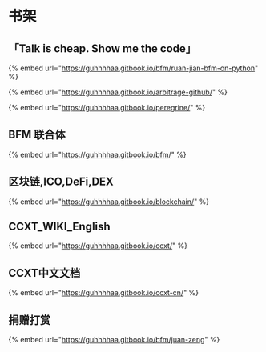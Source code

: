 # 书架

## 「Talk is cheap. Show me the code」

{% embed url="https://guhhhhaa.gitbook.io/bfm/ruan-jian-bfm-on-python" %}

{% embed url="https://guhhhhaa.gitbook.io/arbitrage-github/" %}

{% embed url="https://guhhhhaa.gitbook.io/peregrine/" %}

## BFM 联合体

{% embed url="https://guhhhhaa.gitbook.io/bfm/" %}

## 区块链,ICO,DeFi,DEX

{% embed url="https://guhhhhaa.gitbook.io/blockchain/" %}

## CCXT\_WIKI\_English

{% embed url="https://guhhhhaa.gitbook.io/ccxt/" %}

## CCXT中文文档

{% embed url="https://guhhhhaa.gitbook.io/ccxt-cn/" %}

## 捐赠打赏

{% embed url="https://guhhhhaa.gitbook.io/bfm/juan-zeng" %}

